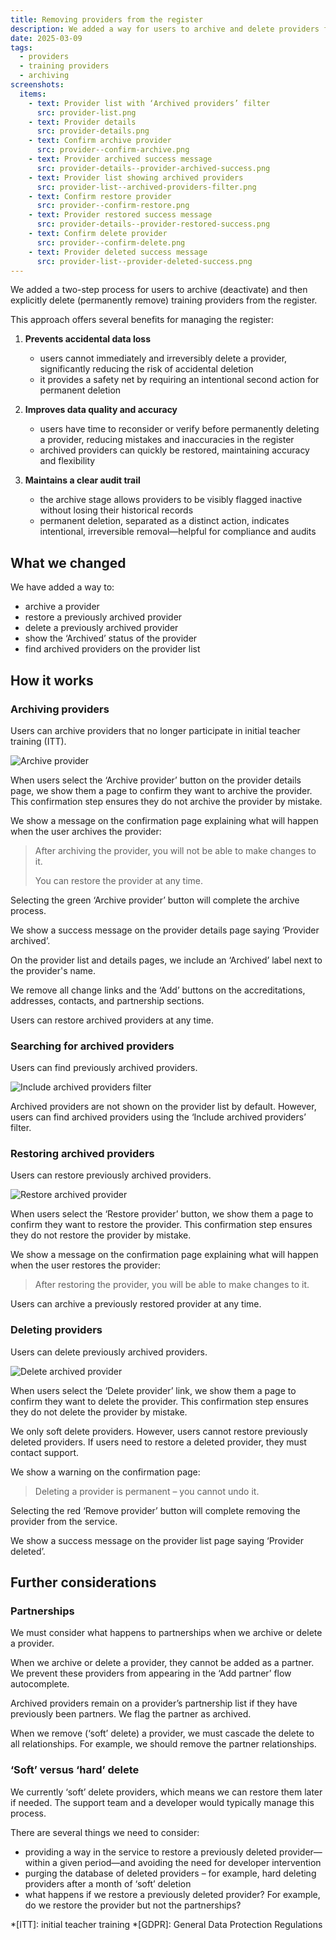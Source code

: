 ```yaml
---
title: Removing providers from the register
description: We added a way for users to archive and delete providers from the register
date: 2025-03-09
tags:
  - providers
  - training providers
  - archiving
screenshots:
  items:
    - text: Provider list with ‘Archived providers’ filter
      src: provider-list.png
    - text: Provider details
      src: provider-details.png
    - text: Confirm archive provider
      src: provider--confirm-archive.png
    - text: Provider archived success message
      src: provider-details--provider-archived-success.png
    - text: Provider list showing archived providers
      src: provider-list--archived-providers-filter.png
    - text: Confirm restore provider
      src: provider--confirm-restore.png
    - text: Provider restored success message
      src: provider-details--provider-restored-success.png
    - text: Confirm delete provider
      src: provider--confirm-delete.png
    - text: Provider deleted success message
      src: provider-list--provider-deleted-success.png
---
```


We added a two-step process for users to archive (deactivate) and then explicitly delete (permanently remove) training providers from the register.

This approach offers several benefits for managing the register:

1. **Prevents accidental data loss**

    - users cannot immediately and irreversibly delete a provider, significantly reducing the risk of accidental deletion
    - it provides a safety net by requiring an intentional second action for permanent deletion

2. **Improves data quality and accuracy**

    - users have time to reconsider or verify before permanently deleting a provider, reducing mistakes and inaccuracies in the register
    - archived providers can quickly be restored, maintaining accuracy and flexibility

3. **Maintains a clear audit trail**

    - the archive stage allows providers to be visibly flagged inactive without losing their historical records
    - permanent deletion, separated as a distinct action, indicates intentional, irreversible removal—helpful for compliance and audits

<!-- 4. **Enhances compliance and risk management**

    - aligns with data retention policies and regulatory requirements, as data is preserved until explicitly removed
    - supports General Data Protection Regulations (GDPR) compliance by demonstrating an intentional data retention and deletion approach

5. **Encourages thoughtful user decisions**

    - the deliberate extra step encourages users to evaluate the consequences of deletion carefully
    - clarifies user actions, reducing uncertainty or ambiguity about provider status

6. **Improves user confidence and experience**

    - users have more control and understanding of the lifecycle of provider data
    - reduced anxiety around data removal since the decision can be reconsidered before the permanent step

7. **Simplifies recovery and error correction**

    - providers archived by mistake or prematurely can quickly be restored without involving complex recovery operations
    - reduces reliance on database backups or technical support for routine errors -->

## What we changed

We have added a way to:

- archive a provider
- restore a previously archived provider
- delete a previously archived provider
- show the ‘Archived’ status of the provider
- find archived providers on the provider list

## How it works

### Archiving providers

Users can archive providers that no longer participate in initial teacher training (ITT).

![Archive provider](provider-details--archive.png)

When users select the ‘Archive provider’ button on the provider details page, we show them a page to confirm they want to archive the provider. This confirmation step ensures they do not archive the provider by mistake.

We show a message on the confirmation page explaining what will happen when the user archives the provider:

> After archiving the provider, you will not be able to make changes to it.
>
> You can restore the provider at any time.

Selecting the green ‘Archive provider’ button will complete the archive process.

We show a success message on the provider details page saying ‘Provider archived’.

On the provider list and details pages, we include an ‘Archived’ label next to the provider's name.

We remove all change links and the ‘Add’ buttons on the accreditations, addresses, contacts, and partnership sections.

Users can restore archived providers at any time.

### Searching for archived providers

Users can find previously archived providers.

![Include archived providers filter](provider-list--filters.png "‘Include archived providers’ filter")

Archived providers are not shown on the provider list by default. However, users can find archived providers using the ‘Include archived providers’ filter.

### Restoring archived providers

Users can restore previously archived providers.

![Restore archived provider](provider-details--restore.png)

When users select the ‘Restore provider’ button, we show them a page to confirm they want to restore the provider. This confirmation step ensures they do not restore the provider by mistake.

We show a message on the confirmation page explaining what will happen when the user restores the provider:

> After restoring the provider, you will be able to make changes to it.

Users can archive a previously restored provider at any time.

### Deleting providers

Users can delete previously archived providers.

![Delete archived provider](provider-details--delete.png)

When users select the ‘Delete provider’ link, we show them a page to confirm they want to delete the provider. This confirmation step ensures they do not delete the provider by mistake.

We only soft delete providers. However, users cannot restore previously deleted providers. If users need to restore a deleted provider, they must contact support.

We show a warning on the confirmation page:

> Deleting a provider is permanent – you cannot undo it.

Selecting the red ‘Remove provider’ button will complete removing the provider from the service.

We show a success message on the provider list page saying ‘Provider deleted’.

## Further considerations

### Partnerships

We must consider what happens to partnerships when we archive or delete a provider.

When we archive or delete a provider, they cannot be added as a partner. We prevent these providers from appearing in the ‘Add partner’ flow autocomplete.

Archived providers remain on a provider’s partnership list if they have previously been partners. We flag the partner as archived.

When we remove (‘soft’ delete) a provider, we must cascade the delete to all relationships. For example, we should remove the partner relationships.

### ‘Soft’ versus ‘hard’ delete

We currently ‘soft’ delete providers, which means we can restore them later if needed. The support team and a developer would typically manage this process.

There are several things we need to consider:

- providing a way in the service to restore a previously deleted provider—within a given period—and avoiding the need for developer intervention
- purging the database of deleted providers – for example, hard deleting providers after a month of ‘soft’ deletion
- what happens if we restore a previously deleted provider? For example, do we restore the provider but not the partnerships?

*[ITT]: initial teacher training
*[GDPR]: General Data Protection Regulations
